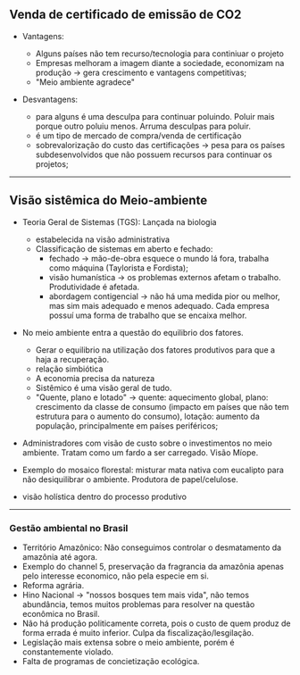 ## Venda de certificado de emissão de CO2
- Vantagens:    
  - Alguns países não tem recurso/tecnologia para continiuar o projeto
  - Empresas melhoram a imagem diante a sociedade, economizam na produção -> gera crescimento e vantagens competitivas;
  - "Meio ambiente agradece"

- Desvantagens: 
  - para alguns é uma desculpa para continuar poluindo. Poluir mais porque outro poluiu menos. Arruma desculpas para poluir.
  - é um tipo de mercado de compra/venda de certificação
  - sobrevalorização do custo das certificações -> pesa para os países subdesenvolvidos que não possuem recursos para continuar os projetos;

---

## Visão sistêmica do Meio-ambiente

- Teoria Geral de Sistemas (TGS): Lançada na biologia
  - estabelecida na visão administrativa
  - Classificação de sistemas em aberto e fechado:
    - fechado -> mão-de-obra esquece o mundo lá fora, trabalha como máquina (Taylorista e Fordista);
    - visão humanística -> os problemas externos afetam o trabalho. Produtividade é afetada.
    - abordagem contigencial -> não há uma medida pior ou melhor, mas sim mais adequado e menos adequado. Cada empresa possuí uma forma de trabalho que se encaixa melhor.

- No meio ambiente entra a questão do equilibrio dos fatores. 
  - Gerar o equilibrio na utilização dos fatores produtivos para que a haja a recuperação.
  - relação simbiótica
  - A economia precisa da natureza
  - Sistêmico é uma visão geral de tudo.
  - "Quente, plano e lotado" -> quente: aquecimento global, plano: crescimento da classe de consumo (impacto em países que não tem estrutura para o aumento do consumo), lotação: aumento da população, principalmente em países periféricos;

- Administradores com visão de custo sobre o investimentos no meio ambiente. Tratam como um fardo a ser carregado. Visão Míope.
- Exemplo do mosaico florestal: misturar mata nativa com eucalipto para não desiquilibrar o ambiente. Produtora de papel/celulose.
- visão holística dentro do processo produtivo

---

### Gestão ambiental no Brasil

- Território Amazônico: Não conseguimos controlar o desmatamento da amazônia até agora.
- Exemplo do channel 5, preservação da fragrancia da amazônia apenas pelo interesse economico, não pela especie em si.
- Reforma agrária. 
- Hino Nacional -> "nossos bosques tem mais vida", não temos abundância, temos muitos problemas para resolver na questão econômica no Brasil.
- Não há produção politicamente correta, pois o custo de quem produz de forma errada é muito inferior. Culpa da fiscalização/lesgilação.
- Legislação mais extensa sobre o meio ambiente, porém é constantemente violado.
- Falta de programas de concietização ecológica.